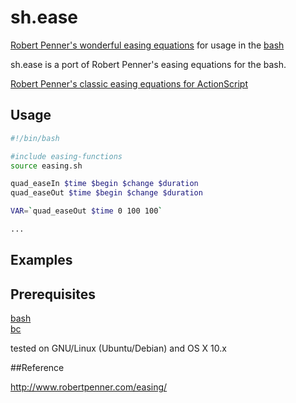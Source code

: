 sh.ease
=======
[Robert Penner's wonderful easing equations](http://robertpenner.com/easing/) for usage in the [bash](http://www.gnu.org/software/bash/)


sh.ease is a port of Robert Penner's easing equations for the bash.

[Robert Penner's classic easing equations for ActionScript](http://robertpenner.com/easing/)


## Usage
```bash
#!/bin/bash

#include easing-functions
source easing.sh

quad_easeIn $time $begin $change $duration
quad_easeOut $time $begin $change $duration

VAR=`quad_easeOut $time 0 100 100`

...
```


## Examples


## Prerequisites
[bash](http://www.gnu.org/software/bash/)    
[bc](http://en.wikipedia.org/wiki/Bc_(programming_language))    

tested on GNU/Linux (Ubuntu/Debian) and OS X 10.x


##Reference

http://www.robertpenner.com/easing/

